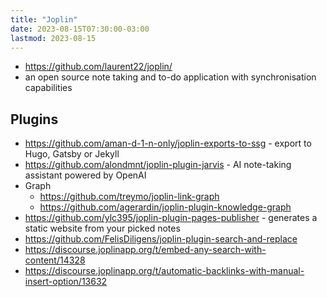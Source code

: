 ```yaml
---
title: "Joplin"
date: 2023-08-15T07:30:00-03:00
lastmod: 2023-08-15
---
```

- https://github.com/laurent22/joplin/ 
- an open source note taking and to-do application with synchronisation capabilities

## Plugins
- https://github.com/aman-d-1-n-only/joplin-exports-to-ssg - export to Hugo, Gatsby or Jekyll
- https://github.com/alondmnt/joplin-plugin-jarvis - AI note-taking assistant powered by OpenAI
- Graph
	- https://github.com/treymo/joplin-link-graph
	- https://github.com/agerardin/joplin-plugin-knowledge-graph
- https://github.com/ylc395/joplin-plugin-pages-publisher - generates a static website from your picked notes 
- https://github.com/FelisDiligens/joplin-plugin-search-and-replace
- https://discourse.joplinapp.org/t/embed-any-search-with-content/14328
- https://discourse.joplinapp.org/t/automatic-backlinks-with-manual-insert-option/13632